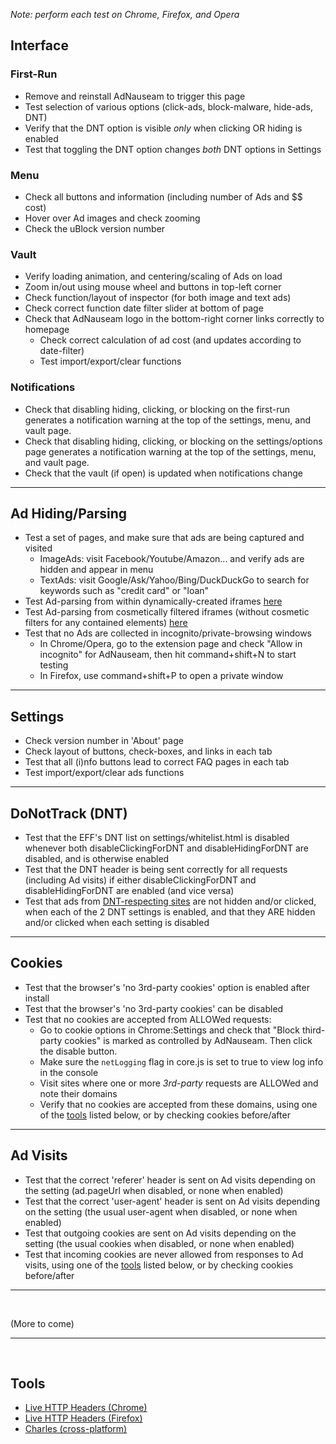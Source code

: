 _Note: perform each test on Chrome, Firefox, and Opera_

## Interface

### First-Run &nbsp;
- Remove and reinstall AdNauseam to trigger this page 
- Test selection of various options (click-ads, block-malware, hide-ads, DNT)
- Verify that the DNT option is visible _only_ when clicking OR hiding is enabled
- Test that toggling the DNT option changes _both_ DNT options in Settings

### Menu 
- Check all buttons and information (including number of Ads and $$ cost)
- Hover over Ad images and check zooming
- Check the uBlock version number

### Vault
- Verify loading animation, and centering/scaling of Ads on load
- Zoom in/out using mouse wheel and buttons in top-left corner 
- Check function/layout of inspector (for both image and text ads)
- Check correct function date filter slider at bottom of page
- Check that AdNauseam logo in the bottom-right corner links correctly to homepage  
   - Check correct calculation of ad cost (and updates according to date-filter)
   - Test import/export/clear functions

### Notifications
- Check that disabling hiding, clicking, or blocking on the first-run generates a notification warning at the top of the settings, menu, and vault page. 
- Check that disabling hiding, clicking, or blocking on the settings/options page generates a notification warning at the top of the settings, menu, and vault page. 
- Check that the vault (if open) is updated when notifications change

------------------

## Ad Hiding/Parsing
* Test a set of pages, and make sure that ads are being captured and visited   
  * ImageAds: visit Facebook/Youtube/Amazon... and verify ads are hidden and appear in menu
  * TextAds: visit Google/Ask/Yahoo/Bing/DuckDuckGo to search for keywords such as "credit card" or "loan"
*  Test Ad-parsing from within dynamically-created iframes [here](http://rednoise.org/adntest/dynamic_iframe.html)
*  Test Ad-parsing from cosmetically filtered iframes (without cosmetic filters for any contained elements)  [here](http://rednoise.org/adntest/iframe-cosm.html)                       
*  Test that no Ads are collected in incognito/private-browsing windows    
   * In Chrome/Opera, go to the extension page and check "Allow in incognito" for AdNauseam, then hit command+shift+N to start testing
   * In Firefox, use command+shift+P to open a private window

------------------

## Settings
* Check version number in 'About' page
* Check layout of buttons, check-boxes, and links in each tab
* Test that all (i)nfo buttons lead to correct FAQ pages in each tab
* Test import/export/clear ads functions

------------------

## DoNotTrack (DNT)
-  Test that the EFF's DNT list on settings/whitelist.html is disabled whenever both disableClickingForDNT and disableHidingForDNT are disabled, and is otherwise enabled
-  Test that the DNT header is being sent correctly for all requests (including Ad visits) if either disableClickingForDNT and disableHidingForDNT are enabled (and vice versa)
-  Test that ads from [DNT-respecting sites](https://www.eff.org/files/effdntlist.txt) are not hidden and/or clicked, when each of the 2 DNT settings is enabled, and that they ARE hidden and/or clicked when each setting is disabled

------------------

## Cookies 
* Test that the browser's 'no 3rd-party cookies' option is enabled after install
* Test that the browser's 'no 3rd-party cookies' can be disabled
* Test that no cookies are accepted from ALLOWed requests:  
  - Go to cookie options in Chrome:Settings and check that "Block third-party cookies" is marked as controlled by AdNauseam. Then click the disable button.   
  - Make sure the `netLogging` flag in core.js is set to true to view log info in the console   
  - Visit sites where one or more _3rd-party_ requests are ALLOWed and note their domains
  - Verify that no cookies are accepted from these domains, using one of the [tools](#tools) listed below, or by checking cookies before/after

------------------

## Ad Visits 
- Test that the correct 'referer' header is sent on Ad visits depending on the setting (ad.pageUrl when disabled, or none when enabled) 
- Test that the correct 'user-agent' header is sent on Ad visits depending on the setting (the usual user-agent when disabled, or none when enabled)  
- Test that outgoing cookies are sent on Ad visits depending on the setting (the usual cookies when disabled, or none when enabled)  
- Test that incoming cookies are never allowed from responses to Ad visits, using one of the [tools](#tools) listed below, or by checking cookies before/after

------------------

&nbsp;

(More to come)

--------------------

&nbsp;

## Tools
  * [Live HTTP Headers (Chrome)](https://chrome.google.com/webstore/detail/live-http-headers/iaiioopjkcekapmldfgbebdclcnpgnlo?hl=en)    
  * [Live HTTP Headers (Firefox)](https://addons.mozilla.org/en-US/firefox/addon/live-http-headers-clone/)   
  * [Charles (cross-platform)](https://www.charlesproxy.com/latest-release/download.do) 